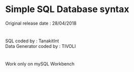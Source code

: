 # Simple SQL Database syntax

Original release date : 28/04/2018
#
SQL coded by : TanakitInt<br/>
Data Generator coded by : TIVOLI
#
Work only on mySQL Workbench
